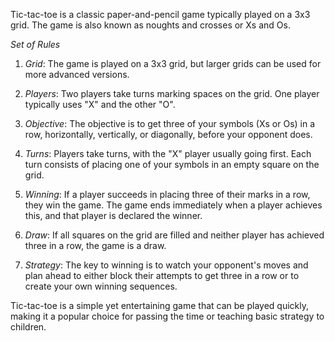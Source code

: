 Tic-tac-toe is a classic paper-and-pencil game typically played on a 3x3 grid. The game is also known as noughts and crosses or Xs and Os.

*Set of Rules*

1. *Grid*: The game is played on a 3x3 grid, but larger grids can be used for more advanced versions.

2. *Players*: Two players take turns marking spaces on the grid. One player typically uses "X" and the other "O".

3. *Objective*: The objective is to get three of your symbols (Xs or Os) in a row, horizontally, vertically, or diagonally, before your opponent does.

4. *Turns*: Players take turns, with the "X" player usually going first. Each turn consists of placing one of your symbols in an empty square on the grid.

5. *Winning*: If a player succeeds in placing three of their marks in a row, they win the game. The game ends immediately when a player achieves this, and that player is declared the winner.

6. *Draw*: If all squares on the grid are filled and neither player has achieved three in a row, the game is a draw.

7. *Strategy*: The key to winning is to watch your opponent's moves and plan ahead to either block their attempts to get three in a row or to create your own winning sequences.

Tic-tac-toe is a simple yet entertaining game that can be played quickly, making it a popular choice for passing the time or teaching basic strategy to children.
